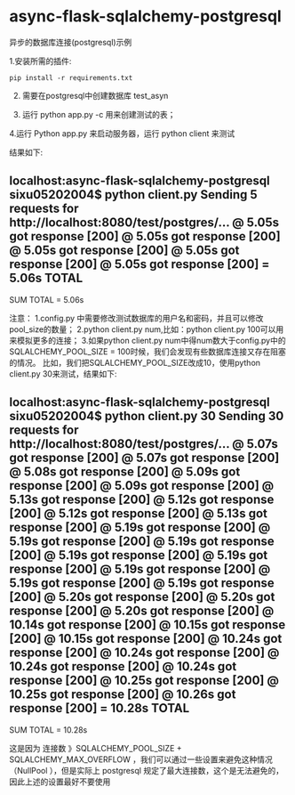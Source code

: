 async-flask-sqlalchemy-postgresql
=================================

异步的数据库连接(postgresql)示例

1.安装所需的插件:

	pip install -r requirements.txt

2. 需要在postgresql中创建数据库 test_asyn 

3. 运行 python app.py -c 用来创建测试的表；

4.运行 Python app.py 来启动服务器，运行 python client 来测试

结果如下:

localhost:async-flask-sqlalchemy-postgresql sixu05202004$ python client.py
Sending 5 requests for http://localhost:8080/test/postgres/...
	@  5.05s got response [200]
	@  5.05s got response [200]
	@  5.05s got response [200]
	@  5.05s got response [200]
	@  5.05s got response [200]
	=  5.06s TOTAL
------------------------------------------
SUM TOTAL = 5.06s

注意：
1.config.py 中需要修改测试数据库的用户名和密码，并且可以修改pool_size的数量；
2.python client.py num,比如：python client.py 100可以用来模拟更多的连接；
3.如果python client.py num中得num数大于config.py中的SQLALCHEMY_POOL_SIZE = 100时候，我们会发现有些数据库连接又存在阻塞的情况。
比如，我们把SQLALCHEMY_POOL_SIZE改成10，使用python client.py 30来测试，结果如下:

localhost:async-flask-sqlalchemy-postgresql sixu05202004$ python client.py 30
Sending 30 requests for http://localhost:8080/test/postgres/...
	@  5.07s got response [200]
	@  5.07s got response [200]
	@  5.08s got response [200]
	@  5.09s got response [200]
	@  5.09s got response [200]
	@  5.13s got response [200]
	@  5.12s got response [200]
	@  5.12s got response [200]
	@  5.13s got response [200]
	@  5.19s got response [200]
	@  5.19s got response [200]
	@  5.19s got response [200]
	@  5.19s got response [200]
	@  5.19s got response [200]
	@  5.19s got response [200]
	@  5.19s got response [200]
	@  5.19s got response [200]
	@  5.20s got response [200]
	@  5.20s got response [200]
	@  5.20s got response [200]
	@ 10.14s got response [200]
	@ 10.15s got response [200]
	@ 10.15s got response [200]
	@ 10.24s got response [200]
	@ 10.24s got response [200]
	@ 10.24s got response [200]
	@ 10.24s got response [200]
	@ 10.25s got response [200]
	@ 10.25s got response [200]
	@ 10.26s got response [200]
	= 10.28s TOTAL
------------------------------------------
SUM TOTAL = 10.28s

这是因为 连接数 》SQLALCHEMY_POOL_SIZE + SQLALCHEMY_MAX_OVERFLOW ，我们可以通过一些设置来避免这种情况（NullPool ），但是实际上 postgresql 规定了最大连接数，这个是无法避免的，因此上述的设置最好不要使用